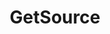---
name: GetSource
title: GetSource
description: Fetch the value of the `eventSource` variable
example: |
  using System;
  using Streamer.bot.Common.Events; // Add Events namespace

  public class CPHInline
  {
    public bool Execute()
    {
      // Get the EventSource for the current action
      EventSource source = CPH.GetSource();

      // Compare EventSource with switch or if
      switch(source)
      {
        case EventSource.Twitch:
          // Do something with Twitch events...
          break;
        case EventSource.YouTube:
          // Do something with YouTube events...
          break;
      }

      return true;
    }
  }
---